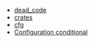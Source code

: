 - [dead_code](dead_code/README.md)
- [crates](crates/README.md)
- [cfg](cfg/README.md)
- [Configuration conditional](Configuration%20conditional/README.md)
